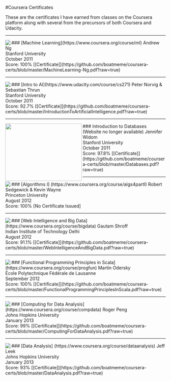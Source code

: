 #Coursera Certificates

These are the certificates I have earned from classes on the Coursera platform along with several from the precursors of both Coursera and Udacity.

--------------------
<img src="https://s3.amazonaws.com/coursera/topics/ml/small-icon.hover.png" align="left">
### [Machine Learning](https://www.coursera.org/course/ml)
Andrew Ng<br/>
Stanford University<br/>
October 2011<br/>
Score: 100% [[Certificate]](https://github.com/boatmeme/coursera-certs/blob/master/MachineLearning-Ng.pdf?raw=true)

--------------------
<img src="https://www.ai-class.com/media/img/ai_header_thin1.jpg" align="left">
### [Intro to AI](https://www.udacity.com/course/cs271)
Peter Norvig & Sebastian Thrun<br/>
Stanford University<br/>
October 2011<br/>
Score: 92.7% [[Certificate]](https://github.com/boatmeme/coursera-certs/blob/master/IntroductionToArtificialIntelligence.pdf?raw=true)

--------------------
<img src="http://openclassroom.stanford.edu/MainFolder/courses/IntroToDatabases/dblogo.png" height="180" width="240" align="left">
### Introduction to Databases (Website no longer available)
Jennifer Widom<br/>
Stanford University<br/>
October 2011<br/>
Score: 97.8% [[Certificate]](https://github.com/boatmeme/coursera-certs/blob/master/Databases.pdf?raw=true)

--------------------
<img src="https://s3.amazonaws.com/coursera/topics/algs4partI/small-icon.hover.png" align="left">
### [Algorithms I] (https://www.coursera.org/course/algs4partI)
Robert Sedgewick & Kevin Wayne<br/>
Princeton University<br/>
August 2012<br/>
Score: 100% [No Certificate Issued]

--------------------
<img src="https://s3.amazonaws.com/coursera/topics/bigdata/small-icon.hover.png" align="left">
### [Web Intelligence and Big Data] (https://www.coursera.org/course/bigdata)
Gautam Shroff<br/>
Indian Institute of Technology Delhi<br/>
August 2012<br/>
Score: 91.1% [[Certificate]](https://github.com/boatmeme/coursera-certs/blob/master/WebIntelligenceAndBigData.pdf?raw=true)

--------------------
<img src="https://s3.amazonaws.com/coursera/topics/progfun/small-icon.hover.png" align="left">
### [Functional Programming Principles in Scala] (https://www.coursera.org/course/progfun)
Martin Odersky<br/>
École Polytechnique Fédérale de Lausanne<br/>
September 2012<br/>
Score: 100% [[Certificate]](https://github.com/boatmeme/coursera-certs/blob/master/FunctionalProgrammingPrinciplesInScala.pdf?raw=true)

--------------------
<img src="https://s3.amazonaws.com/coursera/topics/compdata/small-icon.hover.png" align="left">
### [Computing for Data Analysis] (https://www.coursera.org/course/compdata)
Roger Peng<br/>
Johns Hopkins University<br/>
January 2013<br/>
Score: 99% [[Certificate]](https://github.com/boatmeme/coursera-certs/blob/master/ComputingForDataAnalysis.pdf?raw=true)

--------------------
<img src="https://s3.amazonaws.com/coursera/topics/dataanalysis/small-icon.hover.png" align="left">
### [Data Analysis] (https://www.coursera.org/course/dataanalysis)
Jeff Leek<br/>
Johns Hopkins University<br/>
January 2013<br/>
Score: 93% [[Certificate]](https://github.com/boatmeme/coursera-certs/blob/master/DataAnalysis.pdf?raw=true)
